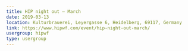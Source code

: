 ```yaml
---
title: HIP night out – March
date: 2019-03-13
location: Kulturbrauerei, Leyergasse 6, Heidelberg, 69117, Germany
link: https://www.hipwf.com/event/hip-night-out-march/
usergroup: hipwf
type: usergroup
---
```

